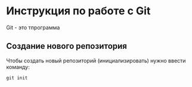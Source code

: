 # Инструкция по работе с Git
Git - это тпрограмма
## Создание нового репозитория

Чтобы создать новый репозиторий (инициализировать) 
нужно ввести команду:

    git init